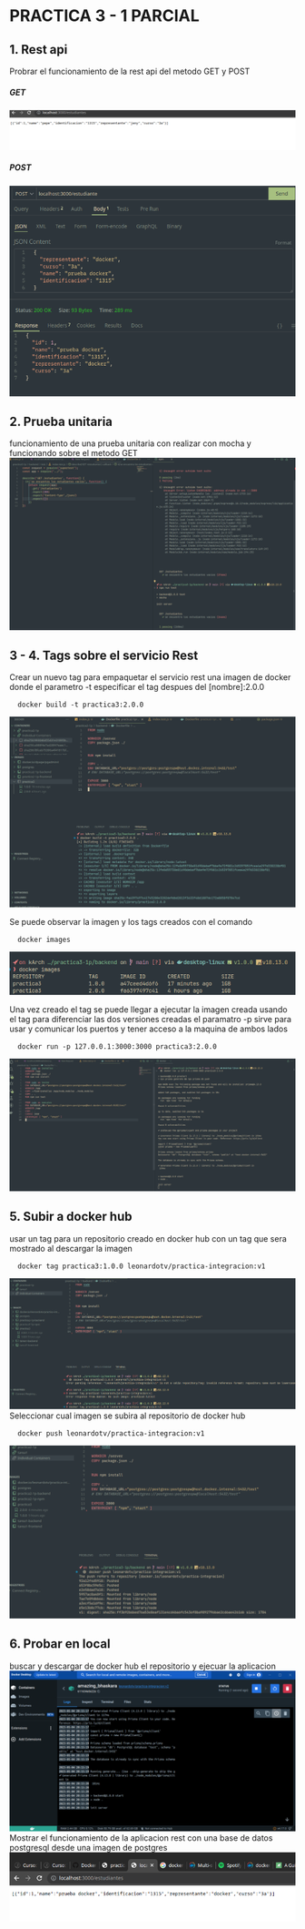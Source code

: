# PRACTICA 3 - 1 PARCIAL

## 1. Rest api
Probrar el funcionamiento de la rest api del metodo GET y POST
##### GET
![Alt text](./img/prueba-rest-1.png "funcionamiento rest1")
##### POST
![Alt text](./img/prueba-rest-2.png "funcionamiento rest2")

## 2. Prueba unitaria
funcionamiento de una prueba unitaria con realizar con mocha y funcionando sobre el metodo GET
![Alt text](./img/test-node.png "test node")

## 3 - 4. Tags sobre el servicio Rest
Crear un nuevo tag para empaquetar el servicio rest una imagen de docker donde el parametro -t especificar el tag despues del [nombre]:2.0.0
```
  docker build -t practica3:2.0.0
```
![Alt text](./img/build-tag-docker.png "build-tag-docker")

Se puede observar la imagen y los tags creados con el comando
```
  docker images
```
![Alt text](./img/lista-images-docker.png "lista-images-docker")

Una vez creado el tag se puede llegar a ejecutar la imagen creada usando el tag para diferenciar las dos versiones creadas
el paramatro -p sirve para usar y comunicar los puertos y tener acceso a la maquina de ambos lados
```
  docker run -p 127.0.0.1:3000:3000 practica3:2.0.0
```
![Alt text](./img/ejecucion-tag.png "ejecucion-tag")

## 5. Subir a docker hub
usar un tag para un repositorio creado en docker hub con un tag que sera mostrado al descargar la imagen
```
  docker tag practica3:1.0.0 leonardotv/practica-integracion:v1
```
![Alt text](./img/tag-to-hub.png "tag-to-hub")
Seleccionar cual imagen se subira al repositorio de docker hub
```
  docker push leonardotv/practica-integracion:v1
```
![Alt text](./img/push-dockerhub.png "push-dockerhub")

## 6. Probar en local
buscar y descargar de docker hub el repositorio y ejecuar la aplicacion
![Alt text](./img/descarga-dockerhub.png "descarga-dockerhub")
Mostrar el funcionamiento de la aplicacion rest con una base de datos postgresql desde una imagen de postgres
![Alt text](./img/prueba-final-docker.png "prueba-final-docker")

